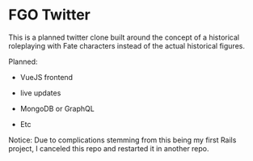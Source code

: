 # FGO Twitter

This is a planned twitter clone built around the concept of a historical roleplaying with Fate characters instead of the actual historical figures.

Planned:

* VueJS frontend

* live updates

* MongoDB or GraphQL

* Etc

Notice: Due to complications stemming from this being my first Rails project, I canceled this repo and restarted it in another repo.
